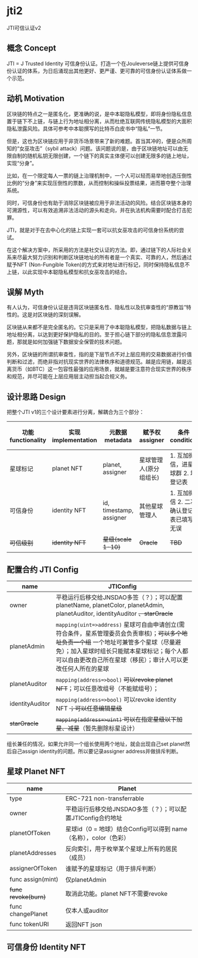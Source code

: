 # jti2

JTI可信认证v2

## 概念 Concept

JTI = J Trusted Identity 可信身份认证。打造一个在Jouleverse链上提供可信身份认证的体系，为日后涌现出其他更好、更严谨、更可靠的可信身份认证体系做一个示范。

## 动机 Motivation

区块链的特点之一是匿名化，更准确的说，是中本聪隐私模型，即将身份隐私信息置于链下不上链，与链上行为地址相分离，从而杜绝互联网传统隐私模型的大面积隐私泄露风险。具体可参考中本聪撰写的比特币白皮书中“隐私”一节。

但是，这也为区块链应用于非货币场景带来了新的难题。首当其冲的，便是众所周知的“女巫攻击”（sybil attack）问题。该问题说的是，由于区块链地址可以由无限自制的随机私钥无限创建，一个链下的真实主体便可以创建无限多的链上地址，实现“分身”。

比如，在一个限定每人一票的链上治理机制中，一个人可以轻而易举地创造压倒性比例的“分身”来实现压倒性的票数，从而控制和操纵投票结果，进而篡夺整个治理系统。

同时，可信身份也有助于消除区块链被应用于非法活动的风险。结合区块链本身的可溯源性，可以有效追溯非法活动的源头和走向，并在执法机构需要时配合打击犯罪。

JTI，就是对于在去中心化的链上实现一套可以抗女巫攻击的可信身份系统的尝试。

在这个解决方案中，所采用的方法是社交认证的方法。即，通过链下的人际社会关系来尽最大努力识别和判断区块链地址的所有者是一个真实、可靠的人，然后通过赋予NFT (Non-Fungible Token)的方式来对地址进行标记，同时保持隐私信息不上链，以此实现中本聪隐私模型和抗女巫攻击的结合。

## 误解 Myth

有人认为，可信身份认证是违背区块链匿名性、隐私性以及抗审查性的“原教旨”特性的。这是对区块链的深刻误解。

区块链从来都不是完全匿名的。它只是采用了中本聪隐私模型，把隐私数据与链上地址相分离，以达到更好保护隐私的目的。至于担心链下部分的隐私信息泄露问题，那就是如何加强链下数据安全保管的技术问题。

另外，区块链的所谓抗审查性，指的是下层节点不对上层应用的交易数据进行价值判断和过滤，而绝非指对抗现实世界的法律秩序和道德规范。越是应用链，越是远离货币（如BTC）这一包容性最强的应用场景，就越是要注意符合现实世界的秩序和规范，并尽可能在上层应用层主动担当起合规义务。

## 设计思路 Design

把整个JTI v1的三个设计要素进行分离，解耦合为三个部分：

功能 functionality | 实现 implementation | 元数据 metadata | 赋予权 assigner | 条件 condition | 修改/撤销权 modifier
-|-|-|-|-|-
星球标记 | planet NFT | planet, assigner | 星球管理人(原分组组长) | 1. 互加微信，进星球群 2. 填登记表 | 审计人
可信身份 | identity NFT | id, timestamp, assigner | 其他星球管理人 | 1. 互加微信 2. 二次确认登记表已填写无误 | 审计人
<del>可信级别</del> | <del>identity NFT</del> | <del>星级(scale 1-10)</del> | <del>Oracle</del> | <del>TBD</del> | <del>审计人</del>

## 配置合约 JTI Config

name | JTIConfig
-|-
owner | 平稳运行后移交给JNSDAO多签（？）；可以配置planetName, planetColor, planetAdmin, planetAuditor, identityAuditor <del>、starOracle</del>
planetAdmin | ```mapping(uint=>address)``` 星球可自由申请创立(需符合条件，星系管理委员会负责审核)；<del>可以多个地址负责一个组</del> 一个地址可兼管多个星球（尽量避免）；加入星球时组长只能赋本星球标记；每个人都可以自由更改自己所在星球（移民）；审计人可以更改任何人所在的星球
planetAuditor | ```mapping(address=>bool)``` <del>可以revoke planet NFT</del>；可以任意改组号（不能赋组号）；
identityAuditor | ```mapping(address=>bool)``` 可以revoke identity NFT <del>；可以任意编辑星级</del>
<del>starOracle</del> | <del>```mapping(address=>uint)``` 可以在指定星级以下加星、减星</del>（暂先删除标星设计）

组长兼任的情况，如果允许同一个组长使用两个地址，就会出现自己set planet然后自己assign identity的问题。所以要记录assigner address并做排斥判断。

## 星球 Planet NFT

name | Planet
-|-
type | ERC-721 non-transferrable
owner | 平稳运行后移交给JNSDAO多签（？）；可以配置JTIConfig合约地址
planetOfToken | 星球id（0 = 地球）结合Config可以得到 name（名称），color（色彩）
planetAddresses | 反向索引，用于枚举某个星球上所有的居民（成员）
assignerOfToken | 谁赋予的星球标记（用于排斥判断）
func assign(mint) | 仅planetAdmin
<del>func revoke(burn)</del> | 取消此功能。planet NFT不需要revoke
func changePlanet | 仅本人或auditor
func tokenURI | 返回NFT json

## 可信身份 Identity NFT



